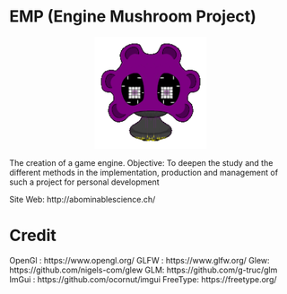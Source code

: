 # EMP (Engine Mushroom Project)
<p align="center">
  <img src="https://github.com/AbominableSandwish/EMP/blob/main/data/NewLogoPixelColoredx192v3.png" width="200" height="200"/>
</p>
<p>The creation of a game engine. Objective: To deepen the study and the different methods in the implementation, production and management of such a project for personal  development</p>
<p>Site Web: http://abominablescience.ch/</p>

<h1>Credit</h1>
OpenGl : https://www.opengl.org/
GLFW : https://www.glfw.org/
Glew: https://github.com/nigels-com/glew
GLM: https://github.com/g-truc/glm
ImGui : https://github.com/ocornut/imgui
FreeType: https://freetype.org/
